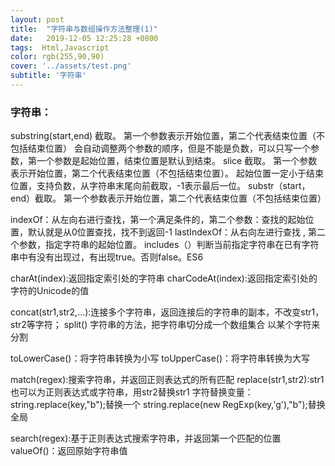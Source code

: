 ```yaml
---
layout: post
title:  "字符串与数组操作方法整理(1)"
date:   2019-12-05 12:25:28 +0800
tags:  Html,Javascript
color: rgb(255,90,90)
cover: '../assets/test.png'
subtitle: '字符串'
---
```


### 字符串：

substring(start,end) 截取。   第一个参数表示开始位置，第二个代表结束位置（不包括结束位置） 
会自动调整两个参数的顺序，但是不能是负数，可以只写一个参数，第一个参数是起始位置，结束位置是默认到结束。
slice 截取。 第一个参数表示开始位置，第二个代表结束位置（不包括结束位置）。
起始位置一定小于结束位置，支持负数，从字符串末尾向前截取，-1表示最后一位。
substr（start，end）截取。   第一个参数表示开始位置，第二个代表结束位置（不包括结束位置）


indexOf：从左向右进行查找，第一个满足条件的，第二个参数：查找的起始位置，默认就是从0位置查找，找不到返回-1
lastIndexOf：从右向左进行查找 , 第二个参数，指定字符串的起始位置。
includes（）判断当前指定字符串在已有字符串中有没有出现过，有出现true。否则false。ES6

charAt(index):返回指定索引处的字符串
charCodeAt(index):返回指定索引处的字符的Unicode的值


concat(str1,str2,…):连接多个字符串，返回连接后的字符串的副本，不改变str1，str2等字符；
split() 字符串的方法，把字符串切分成一个数组集合  以某个字符来分割

toLowerCase()：将字符串转换为小写
toUpperCase()：将字符串转换为大写

match(regex):搜索字符串，并返回正则表达式的所有匹配
replace(str1,str2):str1也可以为正则表达式或字符串，用str2替换str1
   字符替换变量：
   string.replace(key,"b");替换一个
   string.replace(new RegExp(key,'g'),"b");替换全局

search(regex):基于正则表达式搜索字符串，并返回第一个匹配的位置
valueOf()：返回原始字符串值

